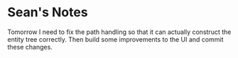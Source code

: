 # Sean's Notes

Tomorrow I need to fix the path handling so that it can actually construct the entity tree correctly. Then build some improvements to the UI and commit these changes.
